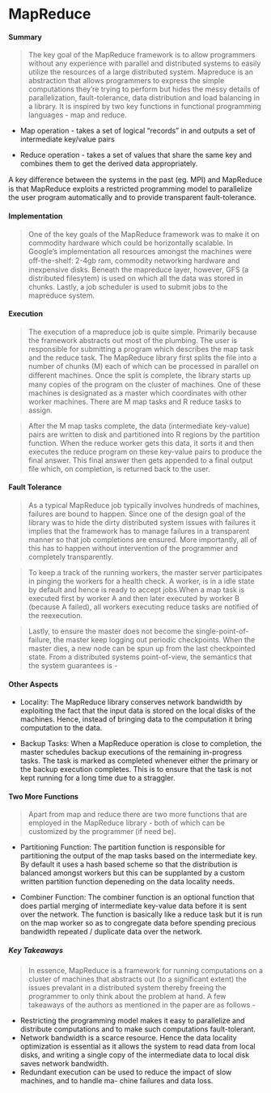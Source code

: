 


# MapReduce



#### Summary

> The key goal of the MapReduce framework is to allow programmers without any experience with parallel and distributed systems to easily utilize the resources of a large distributed system. Mapreduce is an abstraction that allows programmers to express the simple computations they’re trying to perform but hides the messy details of parallelization, fault-tolerance, data distribution and load balancing in a library. It is inspired by two key functions in functional programming languages - map and reduce.

* Map operation - takes a set of logical “records” in and outputs a set of intermediate key/value pairs

* Reduce operation - takes a set of values that share the same key and combines them to get the derived data appropriately.

A key diﬀerence between the systems in the past (eg. MPI) and MapReduce is that MapReduce exploits a restricted programming model to parallelize the user program automatically and to provide transparent fault-tolerance.

#### Implementation

> One of the key goals of the MapReduce framework was to make it on commodity hardware which could be horizontally scalable. In Google’s implementation all resources amongst the machines were oﬀ-the-shelf: 2-4gb ram, commodity networking hardware and inexpensive disks. Beneath the mapreduce layer, however, GFS (a distributed filesytem) is used on which all the data was stored in chunks. Lastly, a job scheduler is used to submit jobs to the mapreduce system.

#### Execution

> The execution of a mapreduce job is quite simple. Primarily because the framework abstracts out most of the plumbing. The user is responsible for submitting a program which describes the map task and the reduce task. The MapReduce library first splits the file into a number of chunks (M) each of which can be processed in parallel on diﬀerent machines. Once the split is complete, the library starts up many copies of the program on the cluster of machines. One of these machines is designated as a master which coordinates with other worker machines. There are M map tasks and R reduce tasks to assign.

> After the M map tasks complete, the data (intermediate key-value) pairs are written to disk and partitioned into R regions by the partition function. When the reduce worker gets this data, it sorts it and then executes the reduce program on these key-value pairs to produce the final answer. This final answer then gets appended to a final output file which, on completion, is returned back to the user.

#### Fault Tolerance

> As a typical MapReduce job typically involves hundreds of machines, failures are bound to happen. Since one of the design goal of the library was to hide the dirty distributed system issues with failures it implies that the framework has to manage failures in a transparent manner so that job completions are ensured. More importantly, all of this has to happen without intervention of the programmer and completely transparently.

> To keep a track of the running workers, the master server participates in pinging the workers for a health check. A worker, is in a idle state by default and hence is ready to accept jobs.When a map task is executed first by worker A and then later executed by worker B (because A failed), all workers executing reduce tasks are notified of the reexecution.

> Lastly, to ensure the master does not become the single-point-of-failure, the master keep logging out periodic checkpoints. When the master dies, a new node can be spun up from the last checkpointed state. From a distributed systems point-of-view, the semantics that the system guarantees is -

#### Other Aspects

* Locality: The MapReduce library conserves network bandwidth by exploiting the fact that the input data is stored on the local disks of the machines. Hence, instead of bringing data to the computation it bring computation to the data.

* Backup Tasks: When a MapReduce operation is close to completion, the master schedules backup executions of the remaining in-progress tasks. The task is marked as completed whenever either the primary or the backup execution completes. This is to ensure that the task is not kept running for a long time due to a
straggler.

#### Two More Functions

> Apart from map and reduce there are two more functions that are employed in the MapReduce library - both of which can be customized by the programmer (if need be).

* Partitioning Function: The partition function is responsible for partitioning the output of the map tasks based on the intermediate key. By default it uses a hash based scheme so that the distribution is balanced amongst workers but this can be supplanted by a custom written partition function depeneding on the data locality needs.

* Combiner Function: The combiner function is an optional function that does partial merging of intermediate key-value data before it is sent over the network. The function is basically like a reduce task but it is run on the map worker so as to congregate data before spending precious bandwidth repeated / duplicate data over the network.

##### Key Takeaways

> In essence, MapReduce is a framework for running computations on a cluster of machines that abstracts out (to a significant extent) the issues prevalant in a distributed system thereby freeing the programmer to only think about the problem at hand. A few takeaways of the authors as mentioned in the paper are as follows -

* Restricting the programming model makes it easy to parallelize and distribute computations and to make such computations fault-tolerant.
* Network bandwidth is a scarce resource. Hence the data locality optimization is essential as it allows the system to read data from local disks, and writing a single copy of the intermediate data to local disk saves network bandwidth.
* Redundant execution can be used to reduce the impact of slow machines, and to handle ma- chine failures and data loss.

